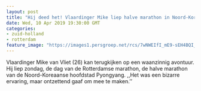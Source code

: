 ```yaml
---
layout: post
title: "Hij deed het! Vlaardinger Mike liep halve marathon in Noord-Korea"
date: Wed, 10 Apr 2019 19:30:00 GMT
categories: 
- zuid-holland 
- rotterdam 
feature_image: "https://images1.persgroep.net/rcs/7wNWEIfI_mE9-sEH4BQI_HBz-6c/diocontent/145246109/_fitwidth/400/?appId=21791a8992982cd8da851550a453bd7f&quality=0.7"
---
```


Vlaardinger Mike van Vliet (26) kan terugkijken op een waanzinnig avontuur. Hij liep zondag, de dag van de Rotterdamse marathon, de halve marathon van de Noord-Koreaanse hoofdstad Pyongyang. ,,Het was een bizarre ervaring, maar ontzettend gaaf om mee te maken.’’

